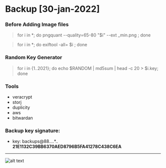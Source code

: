 # Backup [30-jan-2022]


### Before Adding Image files

> for i in *; do pngquant --quality=65-80 "$i" --ext _min.png ; done

> for i in *; do exiftool -all= $i ; done

### Random Key Generator

>for i in {1..2021}; do echo $RANDOM | md5sum | head -c 20 > $i.key; done


### Tools

- veracrypt
- storj
- duplicity
- aws
- bitwardan

### Backup key signature:

 - key: backups@88....*..
**21E1132C39BB6370AED8796B5FA41278C438C6EA**

------------


![alt text](https://raw.githubusercontent.com/teta2064/jan2022/jan2022/30-jan-2022_flow.png)
